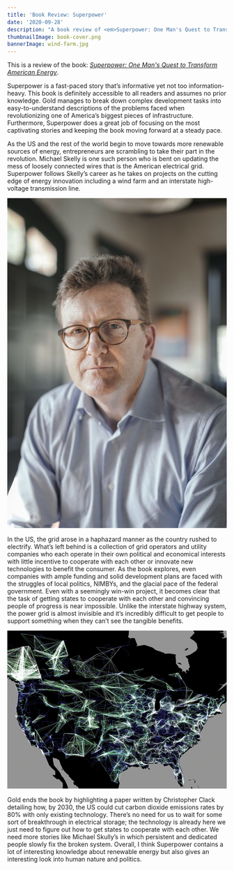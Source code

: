 ```yaml
---
title: 'Book Review: Superpower'
date: '2020-09-28'
description: "A book review of <em>Superpower: One Man's Quest to Transform American Energy</em> by Russel Gold"
thumbnailImage: book-cover.png
bannerImage: wind-farm.jpg
---
```


This is a review of the book: _[Superpower: One Man's Quest to Transform American Energy](https://www.goodreads.com/book/show/42201387-superpower)_.

Superpower is a fast-paced story that’s informative yet not too information-heavy. This book is definitely accessible to all readers and assumes no prior knowledge. Gold manages to break down complex development tasks into easy-to-understand descriptions of the problems faced when revolutionizing one of America’s biggest pieces of infrastructure. Furthermore, Superpower does a great job of focusing on the most captivating stories and keeping the book moving forward at a steady pace.

As the US and the rest of the world begin to move towards more renewable sources of energy, entrepreneurs are scrambling to take their part in the revolution. Michael Skelly is one such person who is bent on updating the mess of loosely connected wires that is the American electrical grid. Superpower follows Skelly’s career as he takes on projects on the cutting edge of energy innovation including a wind farm and an interstate high-voltage transmission line.

![**Michael Skelly, the entrepreneur who tried to fix the country's broken electrical grid**](./michael-skelly.jpeg)

In the US, the grid arose in a haphazard manner as the country rushed to electrify. What’s left behind is a collection of grid operators and utility companies who each operate in their own political and economical interests with little incentive to cooperate with each other or innovate new technologies to benefit the consumer. As the book explores, even companies with ample funding and solid development plans are faced with the struggles of local politics, NIMBYs, and the glacial pace of the federal government. Even with a seemingly win-win project, it becomes clear that the task of getting states to cooperate with each other and convincing people of progress is near impossible. Unlike the interstate highway system, the power grid is almost invisible and it’s incredibly difficult to get people to support something when they can’t see the tangible benefits.

![**A visualization of the compex United States electrical grid done by researchers ar Northwestern**](./grid-visualization.png)

Gold ends the book by highlighting a paper written by Christopher Clack detailing how, by 2030, the US could cut carbon dioxide emissions rates by 80% with only existing technology. There’s no need for us to wait for some sort of breakthrough in electrical storage; the technology is already here we just need to figure out how to get states to cooperate with each other. We need more stories like Michael Skully’s in which persistent and dedicated people slowly fix the broken system. Overall, I think Superpower contains a lot of interesting knowledge about renewable energy but also gives an interesting look into human nature and politics.
